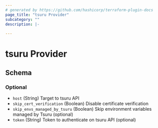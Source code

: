 ```yaml
---
# generated by https://github.com/hashicorp/terraform-plugin-docs
page_title: "tsuru Provider"
subcategory: ""
description: |-
  
---
```


# tsuru Provider





<!-- schema generated by tfplugindocs -->
## Schema

### Optional

- `host` (String) Target to tsuru API
- `skip_cert_verification` (Boolean) Disable certificate verification
- `skip_envs_managed_by_tsuru` (Boolean) Skip environment variables managed by Tsuru (optional)
- `token` (String) Token to authenticate on tsuru API (optional)
